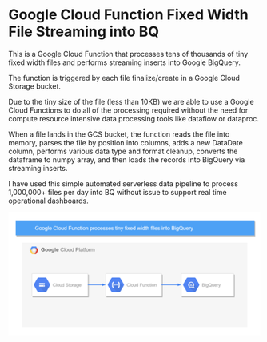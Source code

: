 # Google Cloud Function Fixed Width File Streaming into BQ

This is a Google Cloud Function that processes tens of thousands of tiny fixed width files and performs streaming inserts into Google BigQuery.

The function is triggered by each file finalize/create in a Google Cloud Storage bucket.

Due to the tiny size of the file (less than 10KB) we are able to use a Google Cloud Functions to do all of the processing required without the need for compute resource intensive data processing tools like dataflow or dataproc.

When a file lands in the GCS bucket, the function reads the file into memory, parses the file by position into columns, adds a new DataDate column, performs various data type and format cleanup, converts the dataframe to numpy array, and then loads the records into BigQuery via streaming inserts.

I have used this simple automated serverless data pipeline to process 1,000,000+ files per day into BQ without issue to support  real time operational dashboards.

![Image of Architecture](https://raw.githubusercontent.com/alanjbates/Google-Cloud-Function-Fixed-Width-Stream-to-BQ/master/fixed_width_streaming_to_bq.draw.io.png)
